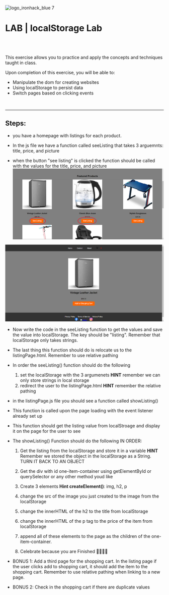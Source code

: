 ![logo_ironhack_blue 7](https://user-images.githubusercontent.com/23629340/40541063-a07a0a8a-601a-11e8-91b5-2f13e4e6b441.png)



# LAB | localStorage Lab

<br>

<br>


  This exercise allows you to practice and apply the concepts and techniques taught in class. 

  Upon completion of this exercise, you will be able to:

  - Manipulate the dom for creating websites
  - Using localStorage to persist data
  - Switch pages based on clicking events

<br>
  <hr> 

  
  ## Steps:
- you have a homepage with listings for each product.

- In the js file we have a function called seeListing that takes 3 arguemnts:
 title, price, and picture

- when the button "see listing" is clicked the function should be called with the values for the title, price, and picture
![alt text](<Screenshot 2024-06-17 220632-1.png>)

![alt text](<Screenshot 2024-06-17 220649.png>)

- Now write the code in the seeListing function to get the values and save the value into localStorage. The key should be "listing". Remember that localStorage only takes strings.


- The last thing this function should do is relocate us to the listingPage.html. Remember to use relative pathing

- In order the seeListing() function should do the following

    1. set the localStorage with the 3 argumenets **HINT** remember we can only store strings in local storage
    2. redirect the user to the listingPage.html **HINT** remember the relative pathing


- in the listingPage.js file you should see a function called showListing()

- This function is called upon the page loading with the event listener already set up

- This function should get the listing value from localStroage and display it on the page for the user to see

- The showListing() Function should do the following IN ORDER:

    1. Get the listing from the localStorage and store it in a variable **HINT** Remember we stored the object in the localStorage as a String. TURN IT BACK TO AN OBJECT

    2. Get the div with id one-item-container using getElementById or querySelector or any other method youd like

    3. Create 3 elements **Hint createElement()**: img, h2, p

    4. change the src of the image you just created to the image from the localStorage

    5. change the innerHTML of the h2 to the title from localStorage

    6. change the innerHTML of the p tag to the price of the item from localStorage

    7. append all of these elements to the page as the children of the one-item-container.

    8. Celebrate because you are Finished 🎉🥳💃🕺


- BONUS 1: Add a third page for the shopping cart. In the listing page if the user clicks add to shopping cart, it should add the item to the shopping cart. Remember to use relative pathing when linking to a new page.

- BONUS 2: Check in the shopping cart if there are duplicate values

